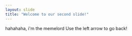```yaml
---
layout: slide
title: "Welcome to our second slide!"
---
```

hahahaha, i'm the memelord
Use the left arrow to go back!

